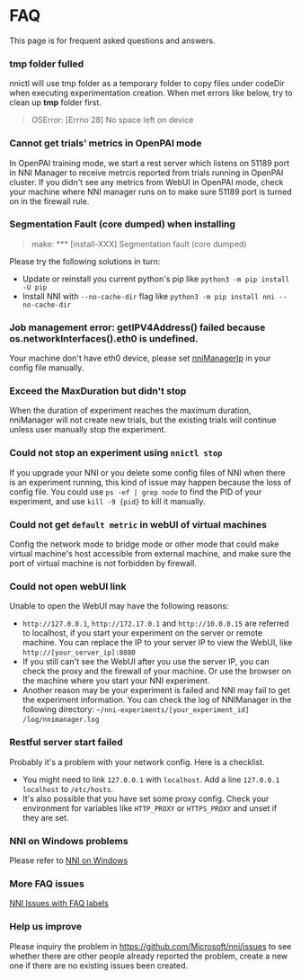 # FAQ

This page is for frequent asked questions and answers.

### tmp folder fulled
nnictl will use tmp folder as a temporary folder to copy files under codeDir when executing experimentation creation.
When met errors like below, try to clean up **tmp** folder first.
> OSError: [Errno 28] No space left on device

### Cannot get trials' metrics in OpenPAI mode
In OpenPAI training mode, we start a rest server which listens on 51189 port in NNI Manager to receive metrcis reported from trials running in OpenPAI cluster. If you didn't see any metrics from WebUI in OpenPAI mode, check your machine where NNI manager runs on to make sure 51189 port is turned on in the firewall rule.

### Segmentation Fault (core dumped) when installing
> make: *** [install-XXX] Segmentation fault (core dumped)

Please try the following solutions in turn:
* Update or reinstall you current python's pip like `python3 -m pip install -U pip`
* Install NNI with `--no-cache-dir` flag like `python3 -m pip install nni --no-cache-dir`

### Job management error: getIPV4Address() failed because os.networkInterfaces().eth0 is undefined.
Your machine don't have eth0 device, please set [nniManagerIp](ExperimentConfig.md) in your config file manually.

### Exceed the MaxDuration but didn't stop
When the duration of experiment reaches the maximum duration, nniManager will not create new trials, but the existing trials will continue unless user manually stop the experiment.

### Could not stop an experiment using `nnictl stop`
If you upgrade your NNI or you delete some config files of NNI when there is an experiment running, this kind of issue may happen because the loss of config file. You could use `ps -ef | grep node` to find the PID of your experiment, and use `kill -9 {pid}` to kill it manually.

### Could not get `default metric` in webUI of virtual machines
Config the network mode to bridge mode or other mode that could make virtual machine's host accessible from external machine, and make sure the port of virtual machine is not forbidden by firewall.

### Could not open webUI link
Unable to open the WebUI may have the following reasons:

* `http://127.0.0.1`, `http://172.17.0.1` and `http://10.0.0.15` are referred to localhost, if you start your experiment on the server or remote machine. You can replace the IP to your server IP to view the WebUI, like `http://[your_server_ip]:8080`
* If you still can't see the WebUI after you use the server IP, you can check the proxy and the firewall of your machine. Or use the browser on the machine where you start your NNI experiment.
* Another reason may be your experiment is failed and NNI may fail to get the experiment information. You can check the log of NNIManager in the following directory: `~/nni-experiments/[your_experiment_id]` `/log/nnimanager.log`

### Restful server start failed

Probably it's a problem with your network config. Here is a checklist.

* You might need to link `127.0.0.1` with `localhost`. Add a line `127.0.0.1 localhost` to `/etc/hosts`.
* It's also possible that you have set some proxy config. Check your environment for variables like `HTTP_PROXY` or `HTTPS_PROXY` and unset if they are set.


### NNI on Windows problems
Please refer to [NNI on Windows](InstallationWin.md)


### More FAQ issues
[NNI Issues with FAQ labels](https://github.com/microsoft/nni/labels/FAQ)

### Help us improve
Please inquiry the problem in https://github.com/Microsoft/nni/issues to see whether there are other people already reported the problem, create a new one if there are no existing issues been created.
